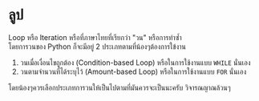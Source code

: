 # ลูป
Loop หรือ Iteration หรือที่ภาษาไทยที่เรียกว่า "วน" หรือการทำซ้ำ<br>
โดยการวนของ Python ก็จะมีอยู่ 2 ประเภทตามที่น้องๆต้องการใข้งาน
1. วนเมื่อเงื่อนไขถูกต้อง (Condition-based Loop) หรือในการใช้งานแบบ `WHILE` นั่นเอง
2. วนตามจำนวนที่ได้ระบุไว้ (Amount-based Loop) หรือในการใช้งานแบบ `FOR` นั่นเอง

โดยน้องๆควรเลือกประเภทการวนให้เป็นไปตามที่มันควรจะเป็นนะครับ วิจารณญาณล้วนๆ
